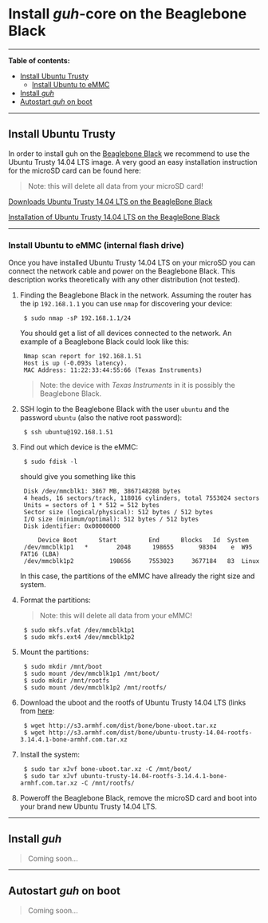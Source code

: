 # Install *guh*-core on the Beaglebone Black
--------------------------------------------
**Table of contents:**

* [Install Ubuntu Trusty](https://github.com/guh/guh/wiki/Beaglebone-Black#install-ubuntu-trusty)
    * [Install Ubuntu to eMMC](https://github.com/guh/guh/wiki/Beaglebone-Black#install-ubuntu-to-emmc-internal-flash-drive)
* [Install *guh*](https://github.com/guh/guh/wiki/Beaglebone-Black#install-guh)
* [Autostart *guh* on boot](https://github.com/guh/guh/wiki/Beaglebone-Black#autostart-guh-on-boot)

--------------------------------------------

## Install Ubuntu Trusty
In order to install guh on the [Beaglebone Black](http://beagleboard.org/black) we recommend to use the Ubuntu Trusty 14.04 LTS image. A very good an easy installation instruction for the microSD card can be found here: 

> Note: this will delete all data from your microSD card!

[Downloads Ubuntu Trusty 14.04 LTS on the BeagleBone Black](http://www.armhf.com/download/)

[Installation of Ubuntu Trusty 14.04 LTS on the BeagleBone Black](http://www.armhf.com/boards/beaglebone-black/bbb-sd-install/)

--------------------------------------------
### Install Ubuntu to eMMC (internal flash drive)
Once you have installed Ubuntu Trusty 14.04 LTS on your microSD you can connect the network cable and power on the Beaglebone Black. This description works theoretically with any other distribution (not tested).

1. Finding the Beaglebone Black in the network. Assuming the router has the ip `192.168.1.1` you can use `nmap` for discovering your device:
    
        $ sudo nmap -sP 192.168.1.1/24
    
    You should get a list of all devices connected to the network. An example of a Beaglebone Black could look like this:
    
        Nmap scan report for 192.168.1.51
        Host is up (-0.093s latency).
        MAC Address: 11:22:33:44:55:66 (Texas Instruments)
        
    > Note: the device with *Texas Instruments* in it is possibly the Beaglebone Black.

2. SSH login to the Beaglebone Black with the user `ubuntu` and the password `ubuntu` (also the native root password): 
        
        $ ssh ubuntu@192.168.1.51
        
3. Find out which device is the eMMC:
    
        $ sudo fdisk -l
        
    should give you something like this
    
        Disk /dev/mmcblk1: 3867 MB, 3867148288 bytes
        4 heads, 16 sectors/track, 118016 cylinders, total 7553024 sectors
        Units = sectors of 1 * 512 = 512 bytes
        Sector size (logical/physical): 512 bytes / 512 bytes
        I/O size (minimum/optimal): 512 bytes / 512 bytes
        Disk identifier: 0x00000000
        
            Device Boot      Start         End      Blocks   Id  System
        /dev/mmcblk1p1   *        2048      198655       98304    e  W95 FAT16 (LBA)
        /dev/mmcblk1p2          198656     7553023     3677184   83  Linux

    In this case, the partitions of the eMMC have allready the right size and system.

4. Format the partitions:
    > Note: this will delete all data from your eMMC!
    
        $ sudo mkfs.vfat /dev/mmcblk1p1
        $ sudo mkfs.ext4 /dev/mmcblk1p2
    
5. Mount the partitions:
    
        $ sudo mkdir /mnt/boot
        $ sudo mount /dev/mmcblk1p1 /mnt/boot/
        $ sudo mkdir /mnt/rootfs
        $ sudo mount /dev/mmcblk1p2 /mnt/rootfs/
    
6. Download the uboot and the rootfs of Ubuntu Trusty 14.04 LTS (links from [here](http://www.armhf.com/download/):
    
        $ wget http://s3.armhf.com/dist/bone/bone-uboot.tar.xz
        $ wget http://s3.armhf.com/dist/bone/ubuntu-trusty-14.04-rootfs-3.14.4.1-bone-armhf.com.tar.xz
    
7. Install the system:
    
        $ sudo tar xJvf bone-uboot.tar.xz -C /mnt/boot/
        $ sudo tar xJvf ubuntu-trusty-14.04-rootfs-3.14.4.1-bone-armhf.com.tar.xz -C /mnt/rootfs/
    
8. Poweroff the Beaglebone Black, remove the microSD card and boot into your brand new Ubuntu Trusty 14.04 LTS.

--------------------------------------------
## Install *guh*

> Coming soon...

--------------------------------------------
## Autostart *guh* on boot

> Coming soon...









